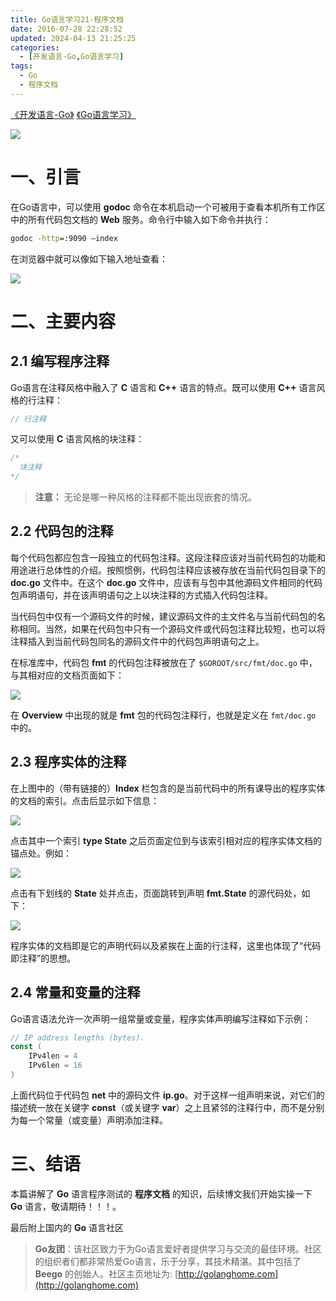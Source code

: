 ```yaml
---
title: Go语言学习21-程序文档
date: 2016-07-28 22:28:52
updated: 2024-04-13 21:25:25
categories:
  - [开发语言-Go,Go语言学习]
tags:
  - Go
  - 程序文档
---
```


[《开发语言-Go》](/categories/开发语言-Go/) [《Go语言学习》](/categories/开发语言-Go/Go语言学习/) 

![](/images/go-logo.png)

# 一、引言
在Go语言中，可以使用 **godoc** 命令在本机启动一个可被用于查看本机所有工作区中的所有代码包文档的 **Web** 服务。命令行中输入如下命令并执行：

```cmd
godoc -http=:9090 –index
```

在浏览器中就可以像如下输入地址查看：
 
![](godoc.png)
# 二、主要内容
## 2.1 编写程序注释

Go语言在注释风格中融入了 **C** 语言和 **C++** 语言的特点。既可以使用 **C++** 语言风格的行注释：

```go
// 行注释
```

又可以使用 **C** 语言风格的块注释：

```go
/*
  块注释
*/
```

> **注意：** 无论是哪一种风格的注释都不能出现嵌套的情况。

## 2.2 代码包的注释

每个代码包都应包含一段独立的代码包注释。这段注释应该对当前代码包的功能和用途进行总体性的介绍。按照惯例，代码包注释应该被存放在当前代码包目录下的 **doc.go** 文件中。在这个 **doc.go** 文件中，应该有与包中其他源码文件相同的代码包声明语句，并在该声明语句之上以块注释的方式插入代码包注释。

当代码包中仅有一个源码文件的时候，建议源码文件的主文件名与当前代码包的名称相同。当然，如果在代码包中只有一个源码文件或代码包注释比较短，也可以将注释插入到当前代码包同名的源码文件中的代码包声明语句之上。

在标准库中，代码包 **fmt** 的代码包注释被放在了 `$GOROOT/src/fmt/doc.go` 中，与其相对应的文档页面如下：

![](fmt.png)

在 **Overview** 中出现的就是 **fmt** 包的代码包注释行，也就是定义在 `fmt/doc.go` 中的。

## 2.3 程序实体的注释

在上图中的（带有链接的）**Index** 栏包含的是当前代码中的所有课导出的程序实体的文档的索引。点击后显示如下信息：

 ![](index.png)

点击其中一个索引 **type State** 之后页面定位到与该索引相对应的程序实体文档的锚点处。例如：
 
![](state.png)

点击有下划线的 **State** 处并点击，页面跳转到声明 **fmt.State** 的源代码处，如下：
 
![](state-source.png)

程序实体的文档即是它的声明代码以及紧挨在上面的行注释，这里也体现了“代码即注释”的思想。

## 2.4 常量和变量的注释

Go语言语法允许一次声明一组常量或变量，程序实体声明编写注释如下示例：

```go
// IP address lengths (bytes).
const (
    IPv4len = 4
    IPv6len = 16
)
```

上面代码位于代码包 **net** 中的源码文件 **ip.go**。对于这样一组声明来说，对它们的描述统一放在关键字 **const**（或关键字 **var**）之上且紧邻的注释行中，而不是分别为每一个常量（或变量）声明添加注释。

# 三、结语
本篇讲解了 **Go** 语言程序测试的 **程序文档** 的知识，后续博文我们开始实操一下 **Go** 语言，敬请期待！！！。

最后附上国内的 **Go** 语言社区
>**Go友团**：该社区致力于为Go语言爱好者提供学习与交流的最佳环境。社区的组织者们都非常热爱Go语言，乐于分享，其技术精湛。其中包括了 **Beego** 的创始人。社区主页地址为: [http://golanghome.com](http://golanghome.com)
